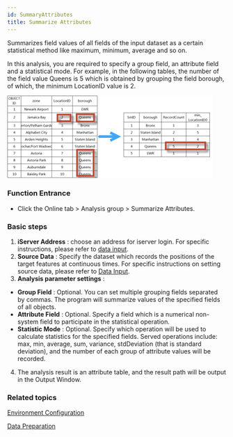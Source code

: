 ```yaml
---
id: SummaryAttributes
title: Summarize Attributes
---
```

Summarizes field values of all fields of the input dataset as a certain
statistical method like maximum, minimum, average and so on.

In this analysis, you are required to specify a group field, an attribute
field and a statistical mode. For example, in the following tables, the number
of the field value Queens is 5 which is obtained by grouping the field
borough, of which, the minimum LocationID value is 2.

![](img/SummaryAttributes.png)

###  Function Entrance

  * Click the Online tab > Analysis group > Summarize Attributes.

###  Basic steps

1. **iServer Address** : choose an address for iserver login. For specific instructions, please refer to [data input](DataInputType).
2. **Source Data** : Specify the dataset which records the positions of the target features at continuous times. For specific instructions on setting source data, please refer to [Data Input](DataInputType).
3. **Analysis parameter settings** : 
  * **Group Field** : Optional. You can set multiple grouping fields separated by commas. The program will summarize values of the specified fields of all objects.
  * **Attribute Field** : Optional. Specify a field which is a numerical non-system field to participate in the statistical operation.
  * **Statistic Mode** : Optional. Specify which operation will be used to calculate statistics for the specified fields. Served operations include: max, min, average, sum, variance, stdDeviation (that is standard deviation), and the number of each group of attribute values will be recorded.
4. The analysis result is an attribute table, and the result path will be output in the Output Window.

###  Related topics

 [Environment Configuration](BigDataAnalysisEnvironmentConfiguration)

 [Data Preparation](DataPreparation)
